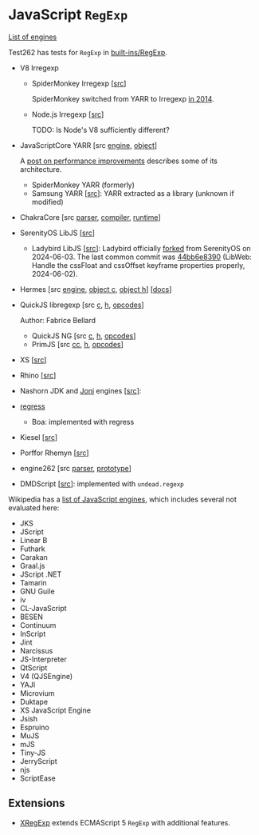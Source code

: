 # JavaScript `RegExp`

[List of engines](https://test262.fyi/)

Test262 has tests for `RegExp` in [built-ins/RegExp](https://github.com/tc39/test262/tree/main/test/built-ins/RegExp).

- V8 Irregexp
  - SpiderMonkey Irregexp [[src](https://github.com/mozilla/gecko-dev/tree/master/js/src/irregexp)]

    SpiderMonkey switched from YARR to Irregexp [in 2014](https://bugzilla.mozilla.org/show_bug.cgi?id=976446).

  - Node.js Irregexp [[src](https://github.com/nodejs/node/tree/main/deps/v8/src/regexp)]

    TODO: Is Node's V8 sufficiently different?

- JavaScriptCore YARR [src [engine](https://github.com/WebKit/WebKit/tree/main/Source/JavaScriptCore/yarr),
  [object](https://github.com/WebKit/WebKit/blob/main/Source/JavaScriptCore/runtime/RegExp.h)]

  A [post on performance improvements](https://webkit.org/blog/8685/introducing-the-jetstream-2-benchmark-suite/)
  describes some of its architecture.

  - SpiderMonkey YARR (formerly)
  - Samsung YARR [[src](https://github.com/Samsung/yarr)]: YARR extracted as a
    library (unknown if modified)

- ChakraCore [src [parser](https://github.com/chakra-core/ChakraCore/blob/master/lib/Parser/RegexParser.cpp),
  [compiler](https://github.com/chakra-core/ChakraCore/blob/master/lib/Parser/RegexCompileTime.cpp),
  [runtime](https://github.com/chakra-core/ChakraCore/blob/master/lib/Parser/RegexRuntime.cpp)]
- SerenityOS LibJS [[src](https://github.com/SerenityOS/serenity/blob/master/Userland/Libraries/LibJS/Runtime/RegExpPrototype.cpp)]
  - Ladybird LibJS [[src](https://github.com/LadybirdBrowser/ladybird/blob/master/Userland/Libraries/LibJS/Runtime/RegExpPrototype.cpp)]:
    Ladybird officially [forked](https://awesomekling.substack.com/p/forking-ladybird-and-stepping-down-serenityos)
    from SerenityOS on 2024-06-03. The last common commit was [44bb6e8390](https://github.com/SerenityOS/serenity/commit/44bb6e8390898ebd132fa379d8f3e32229f2812f)
    (LibWeb: Handle the cssFloat and cssOffset keyframe properties properly,
    2024-06-02).

- Hermes [src [engine](https://github.com/facebook/hermes/tree/main/lib/Regex),
  [object c](https://github.com/facebook/hermes/blob/main/lib/VM/JSLib/RegExp.cpp),
  [object h](https://github.com/facebook/hermes/blob/main/include/hermes/VM/JSRegExp.h)]
  [[docs](https://github.com/facebook/hermes/blob/main/doc/RegExp.md)]
- QuickJS libregexp [src [c](https://github.com/bellard/quickjs/blob/master/libregexp.c),
  [h](https://github.com/bellard/quickjs/blob/master/libregexp.h),
  [opcodes](https://github.com/bellard/quickjs/blob/master/libregexp-opcode.h)]

  Author: Fabrice Bellard

  - QuickJS NG [src [c](https://github.com/quickjs-ng/quickjs/blob/master/libregexp.c),
    [h](https://github.com/quickjs-ng/quickjs/blob/master/libregexp.h),
    [opcodes](https://github.com/quickjs-ng/quickjs/blob/master/libregexp-opcode.h)]
  - PrimJS [src [cc](https://github.com/lynx-family/primjs/blob/develop/src/interpreter/quickjs/source/libregexp.cc),
    [h](https://github.com/lynx-family/primjs/blob/develop/src/interpreter/quickjs/include/libregexp.h),
    [opcodes](https://github.com/lynx-family/primjs/blob/develop/src/interpreter/quickjs/include/libregexp-opcode.h)]

- XS [[src](https://github.com/Moddable-OpenSource/moddable/blob/public/xs/sources/xsRegExp.c)]
- Rhino [[src](https://github.com/mozilla/rhino/tree/master/src/org/mozilla/javascript/regexp)]
- Nashorn JDK and [Joni](../libs/oniguruma.md) engines [[src](https://github.com/openjdk/nashorn/tree/main/src/org.openjdk.nashorn/share/classes/org/openjdk/nashorn/internal/runtime/regexp)]:
- [regress](../libs/regress.md)
  - Boa: implemented with regress
- Kiesel [[src](https://codeberg.org/kiesel-js/kiesel/src/branch/main/src/builtins/reg_exp.zig)]
- Porffor Rhemyn [[src](https://github.com/CanadaHonk/porffor/tree/main/rhemyn)]
- engine262 [src [parser](https://github.com/engine262/engine262/tree/main/src/parser/RegExpParser.mts),
  [prototype](https://github.com/engine262/engine262/tree/main/src/intrinsics/RegExpPrototype.mts)]
- DMDScript [[src](https://github.com/DigitalMars/DMDScript/blob/master/engine/source/dmdscript/dregexp.d)]:
  implemented with `undead.regexp`

Wikipedia has a [list of JavaScript engines](https://en.wikipedia.org/wiki/List_of_JavaScript_engines#List),
which includes several not evaluated here:
- JKS
- JScript
- Linear B
- Futhark
- Carakan
- Graal.js
- JScript .NET
- Tamarin
- GNU Guile
- iv
- CL-JavaScript
- BESEN
- Continuum
- InScript
- Jint
- Narcissus
- JS-Interpreter
- QtScript
- V4 (QJSEngine)
- YAJI
- Microvium
- Duktape
- XS JavaScript Engine
- Jsish
- Espruino
- MuJS
- mJS
- Tiny-JS
- JerryScript
- njs
- ScriptEase

## Extensions

- [XRegExp](../convert/xregexp.md) extends ECMAScript 5 `RegExp` with
  additional features.
